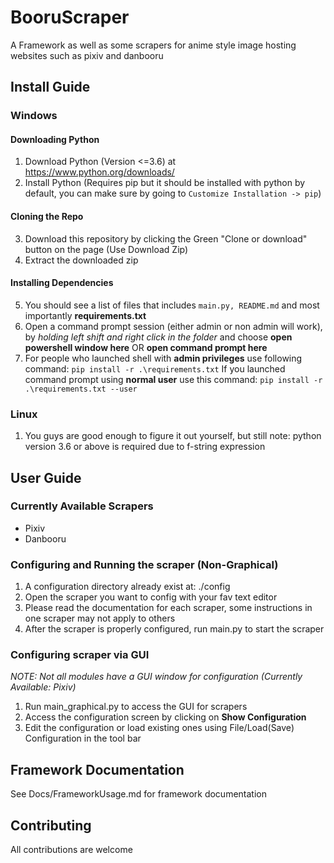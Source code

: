 # BooruScraper
A Framework as well as some scrapers for anime style image hosting websites such as pixiv and danbooru

## Install Guide
### Windows
#### Downloading Python
1. Download Python (Version <=3.6) at https://www.python.org/downloads/
2. Install Python (Requires pip but it should be installed with python by default, you can make sure by going to `Customize Installation -> pip`)
#### Cloning the Repo
3. Download this repository by clicking the Green "Clone or download" button on the page (Use Download Zip)
4. Extract the downloaded zip
#### Installing Dependencies
5. You should see a list of files that includes `main.py, README.md` and most importantly **requirements.txt**
6. Open a command prompt session (either admin or non admin will work), by *holding left shift and right click in the folder* and choose **open powershell window here** OR **open command prompt here**
7. For people who launched shell with **admin privileges** use following command: `pip install -r .\requirements.txt`
If you launched command prompt using **normal user** use this command:  `pip install -r .\requirements.txt --user`

### Linux
1. You guys are good enough to figure it out yourself, but still note: python version 3.6 or above is required due to f-string expression

## User Guide
### Currently Available Scrapers
- Pixiv
- Danbooru
### Configuring and Running the scraper (Non-Graphical)
1. A configuration directory already exist at: ./config
2. Open the scraper you want to config with your fav text editor
3. Please read the documentation for each scraper, some instructions in one scraper may not apply to others
4. After the scraper is properly configured, run main.py to start the scraper
### Configuring scraper via GUI
*NOTE: Not all modules have a GUI window for configuration (Currently Available: Pixiv)*
1. Run main_graphical.py to access the GUI for scrapers
2. Access the configuration screen by clicking on **Show Configuration**
3. Edit the configuration or load existing ones using File/Load(Save) Configuration in the tool bar

## Framework Documentation
See Docs/FrameworkUsage.md for framework documentation

## Contributing
All contributions are welcome
